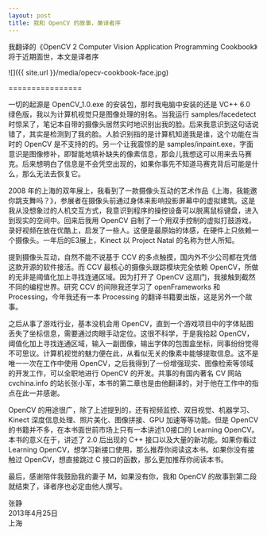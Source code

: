 ```yaml
---
layout: post
title: 我和 OpenCV 的故事，兼译者序
---
```


我翻译的《OpenCV 2 Computer Vision Application Programming Cookbook》将于近期面世，本文是译者序

![]({{ site.url }}/media/opecv-cookbook-face.jpg)




================

一切的起源是 OpenCV_1.0.exe 的安装包，那时我电脑中安装的还是 VC++ 6.0 绿色版，我以为计算机视觉只是图像处理的别名。当我运行 samples/facedetect 时惊呆了，笔记本自带的摄像头居然实时地识别出我的脸。后来我意识到这句话说错了，其实是检测到了我的脸。人脸识别指的是计算机知道我是谁，这个功能在当时的 OpenCV 是不支持的的。另一个让我震惊的是 samples/inpaint.exe，字面意识是图像修补，即智能地填补缺失的像素信息，那会儿我想这可以用来去马赛克。后来想明白了信息是不会凭空出现的，如果你事先不知道马赛克背后可能是什么，那么无法去恢复它。

2008 年的上海的双年展上，我看到了一款摄像头互动的艺术作品《上海，我能邀你跳支舞吗？》，参展者在摄像头前通过身体来影响投影屏幕中的虚拟建筑。这是我从没想象过的人机交互方式，我意识到程序的操控设备可以脱离鼠标键盘，进入到现实的空间中。回来后我用 OpenCV 自制了一个用双手控制的虚拟打鼓游戏，录好视频在放在优酷上，启发了一些人。这便是最原始的体感，在硬件上只依赖一个摄像头。一年后的E3展上，Kinect 以 Project Natal 的名称为世人所知。

提到摄像头互动，自然不能不说基于 CCV 的多点触摸，国内外不少公司都在凭借这款开源的软件接活。而 CCV 最核心的摄像头跟踪模块完全依赖 OpenCV，所做的无非是阈值化加上寻找连通区域。因为打开了 OpenCV 这扇门，我接触到截然不同的编程世界。研究 CCV 的间隙我还学习了 openFrameworks 和 Processing，今年我还有一本 Processing 的翻译书籍要出版，这是另外一个故事。

之后从事了游戏行业，基本没机会用 OpenCV，直到一个游戏项目中的字体贴图丢失了坐标信息，需要通过肉眼手动定位。这很不科学，于是我拾起 OpenCV，阈值化加上寻找连通区域，输入一副图像，输出字体的包围盒坐标，同事纷纷觉得不可思议。计算机视觉的魅力便在此，从看似无关的像素中能够提取信息。这不是唯一一次在工作中使用 OpenCV，之后我得到了一份增强现实、图像检索等领域的开发工作，可以全职地进行 OpenCV 的开发。共事的有国内著名 CV 网站 cvchina.info 的站长张小军，本书的第二章也是由他翻译的，对于他在工作中的指点在此一并感谢。

OpenCV 的用途很广，除了上述提到的，还有视频监控、双目视觉、机器学习、Kinect 深度信息处理、照片美化、图像拼接、GPU 加速等等功能。但是 OpenCV 的书籍并不多，在本书面世前市场上只有一本讲述1.0接口的 Learning OpenCV。本书的意义在于，讲述了 2.0 后出现的 C++ 接口以及大量的新功能。如果你看过 Learning OpenCV，想学习新接口使用，那么推荐你阅读这本书。如果你没有接触过 OpenCV，想直接跳过 C 接口的函数，那么更加推荐你阅读本书。

最后，感谢陪伴我鼓励我的妻子 M，如果没有你，我和 OpenCV 的故事到第二段就结束了，译者序也必定由他人撰写。

张静<br>
2013年4月25日<br>
上海<br>
